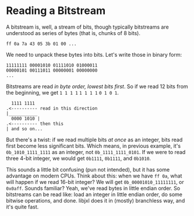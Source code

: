 # Reading a Bitstream

A bitstream is, well, a stream of bits, though typically bitstreams are understood as series of
bytes (that is, chunks of 8 bits).

```
ff 0a 7a 43 05 3b 01 00 ...
```

We need to unpack these bytes into bits. Let's write those in binary form:

```
11111111 00001010 01111010 01000011
00000101 00111011 00000001 00000000
...
```

Bitstreams are read *in byte order, lowest bits first*. So if we read 12 bits from the beginning, we
get `1 1 1 1` `1 1 1 1` `0 1 0 1`.

```
  1111 1111
.<---------- read in this direction
|___________
  0000 1010 |
.<---------- then this
| and so on...
```

But there's a twist: if we read multiple bits *at once* as an integer, bits read first become less
significant bits. Which means, in previous example, it's `0b_1010_1111_1111` as an integer, not
`0b_1111_1111_0101`. If we were to read three 4-bit integer, we would get `0b1111`, `0b1111`, and
`0b1010`.

This sounds a little bit confusing (pun not intended), but it has some advantage on modern CPUs.
Think about this: when we have `ff 0a`, what will happen if we read 16-bit integer? We will get
`0b_00001010_11111111`, or `0x0aff`. Sounds familiar? Yeah, we've read bytes in little endian order.
So bitstreams can be read like: load an integer in little endian order, do some bitwise operations,
and done. libjxl does it in (mostly) branchless way, and it's quite fast.
